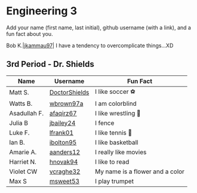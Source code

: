 # Engineering 3

Add your name (first name, last initial), github username (with a link), and a fun fact about you.

Bob K.|[jkammau97](https://github.com/jkammau97)| I have a tendency to overcomplicate things...XD
## 3rd Period - Dr. Shields
Name | Username | Fun Fact
--- | --- | ---
Matt S. | [DoctorShields](https://github.com/DoctorShields) | I like soccer :soccer:
Watts B. | [wbrown97a](https://github.com/wbrown97a) | I am colorblind 
Asadullah F. |[afaqirz67](https://github.com/afaqirz67)  | I like wrestling :wrestling:
Julia B | [jbailey24](https://github.com/jbailey24) | I fence
Luke F. | [lfrank01](https://github.com/lfrank01) | I like tennis :tennis:
Ian B. | [ibolton95](https://github.com/ibolton95) | I like basketball
Amarie A. | [aanders12](https://github.com/aanders12) | I really like movies
Harriet N. | [hnovak94](https://github.com/hnovak94) | I like to read
Violet CW | [vcraghe32](https://github.com/vcraghe32)| My name is a flower and a color
Max S | [msweet53](https://github.com/msweet53)| I play trumpet
